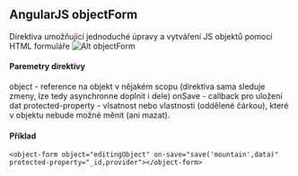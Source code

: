 ## AngularJS objectForm 
Direktiva umožňující jednoduché úpravy a vytváření JS objektů pomocí HTML formuláře
![Alt objectForm](http://obrazky.auto-makler.cz/obrazky/objectform.png)

#### Paremetry direktivy
object - reference na objekt v nějakém scopu (direktiva sama sleduje zmeny, lze tedy asynchronne doplnit i dele)
onSave - callback pro uložení dat
protected-property - vlsatnost nebo vlastnosti (oddělené čárkou), které v objektu nebude možné měnit (ani mazat).

#### Příklad
    <object-form object="editingObject" on-save="save('mountain',data)" protected-property="_id,provider"></object-form>